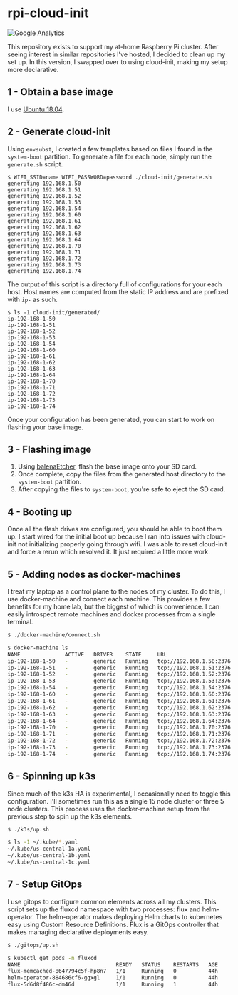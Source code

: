# rpi-cloud-init
![Google Analytics](https://www.google-analytics.com/collect?v=1&tid=UA-172921913-1&cid=555&t=event&ec=repo&ea=open&dp=mjpitz%2Frpi-cloud-init&dt=mjpitz%2Frpi-cloud-init)

This repository exists to support my at-home Raspberry Pi cluster.
After seeing interest in similar repositories I've hosted, I decided to clean up my set up.
In this version, I swapped over to using cloud-init, making my setup more declarative.

## 1 - Obtain a base image

I use [Ubuntu 18.04](https://ubuntu.com/download/raspberry-pi).

## 2 - Generate cloud-init

Using `envsubst`, I created a few templates based on files I found in the `system-boot` partition.
To generate a file for each node, simply run the `generate.sh` script.

```
$ WIFI_SSID=name WIFI_PASSWORD=password ./cloud-init/generate.sh
generating 192.168.1.50
generating 192.168.1.51
generating 192.168.1.52
generating 192.168.1.53
generating 192.168.1.54
generating 192.168.1.60
generating 192.168.1.61
generating 192.168.1.62
generating 192.168.1.63
generating 192.168.1.64
generating 192.168.1.70
generating 192.168.1.71
generating 192.168.1.72
generating 192.168.1.73
generating 192.168.1.74
```

The output of this script is a directory full of configurations for your each host.
Host names are computed from the static IP address and are prefixed with `ip-` as such.

```
$ ls -1 cloud-init/generated/
ip-192-168-1-50
ip-192-168-1-51
ip-192-168-1-52
ip-192-168-1-53
ip-192-168-1-54
ip-192-168-1-60
ip-192-168-1-61
ip-192-168-1-62
ip-192-168-1-63
ip-192-168-1-64
ip-192-168-1-70
ip-192-168-1-71
ip-192-168-1-72
ip-192-168-1-73
ip-192-168-1-74
```

Once your configuration has been generated, you can start to work on flashing your base image.

## 3 - Flashing image

1. Using [balenaEtcher](https://www.balena.io/etcher), flash the base image onto your SD card.
2. Once complete, copy the files from the generated host directory to the `system-boot` partition.
3. After copying the files to `system-boot`, you're safe to eject the SD card.

## 4 - Booting up

Once all the flash drives are configured, you should be able to boot them up.
I start wired for the initial boot up because I ran into issues with cloud-init not initializing properly going through wifi.
I was able to reset cloud-init and force a rerun which resolved it.
It just required a little more work.

## 5 - Adding nodes as docker-machines

I treat my laptop as a control plane to the nodes of my cluster.
To do this, I use docker-machine and connect each machine.
This provides a few benefits for my home lab, but the biggest of which is convenience.
I can easily introspect remote machines and docker processes from a single terminal.

```bash
$ ./docker-machine/connect.sh

$ docker-machine ls
NAME              ACTIVE   DRIVER    STATE     URL                       SWARM   DOCKER     ERRORS
ip-192-168-1-50   -        generic   Running   tcp://192.168.1.50:2376           v19.03.8   
ip-192-168-1-51   -        generic   Running   tcp://192.168.1.51:2376           v19.03.8   
ip-192-168-1-52   -        generic   Running   tcp://192.168.1.52:2376           v19.03.8   
ip-192-168-1-53   -        generic   Running   tcp://192.168.1.53:2376           v19.03.8   
ip-192-168-1-54   -        generic   Running   tcp://192.168.1.54:2376           v19.03.8   
ip-192-168-1-60   -        generic   Running   tcp://192.168.1.60:2376           v19.03.8   
ip-192-168-1-61   -        generic   Running   tcp://192.168.1.61:2376           v19.03.8   
ip-192-168-1-62   -        generic   Running   tcp://192.168.1.62:2376           v19.03.8   
ip-192-168-1-63   -        generic   Running   tcp://192.168.1.63:2376           v19.03.8   
ip-192-168-1-64   -        generic   Running   tcp://192.168.1.64:2376           v19.03.8   
ip-192-168-1-70   -        generic   Running   tcp://192.168.1.70:2376           v19.03.8   
ip-192-168-1-71   -        generic   Running   tcp://192.168.1.71:2376           v19.03.8   
ip-192-168-1-72   -        generic   Running   tcp://192.168.1.72:2376           v19.03.8   
ip-192-168-1-73   -        generic   Running   tcp://192.168.1.73:2376           v19.03.8   
ip-192-168-1-74   -        generic   Running   tcp://192.168.1.74:2376           v19.03.8   
```

## 6 - Spinning up k3s

Since much of the k3s HA is experimental, I occasionally need to toggle this configuration.
I'll sometimes run this as a single 15 node cluster or three 5 node clusters.
This process uses the docker-machine setup from the previous step to spin up the k3s elements.

```bash
$ ./k3s/up.sh

$ ls -1 ~/.kube/*.yaml
~/.kube/us-central-1a.yaml
~/.kube/us-central-1b.yaml
~/.kube/us-central-1c.yaml
```

## 7 - Setup GitOps

I use gitops to configure common elements across all my clusters.
This script sets up the fluxcd namespace with two processes: flux and helm-operator.
The helm-operator makes deploying Helm charts to kubernetes easy using Custom Resource Definitions.
Flux is a GitOps controller that makes managing declarative deployments easy.

```bash
$ ./gitops/up.sh

$ kubectl get pods -n fluxcd
NAME                              READY   STATUS    RESTARTS   AGE
flux-memcached-8647794c5f-hp8n7   1/1     Running   0          44h
helm-operator-884686cf6-ggxgl     1/1     Running   0          44h
flux-5d6d8f486c-dm46d             1/1     Running   1          44h
```
